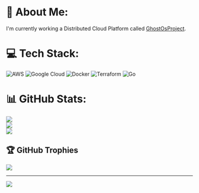 # 💫 About Me:
I'm currently working a Distributed Cloud Platform called <a href='https://github.com/ghostosproject'>GhostOsProject</a>.


# 💻 Tech Stack:
![AWS](https://img.shields.io/badge/AWS-%23FF9900.svg?style=for-the-badge&logo=amazon-aws&logoColor=white) ![Google Cloud](https://img.shields.io/badge/GoogleCloud-%234285F4.svg?style=for-the-badge&logo=google-cloud&logoColor=white) ![Docker](https://img.shields.io/badge/docker-%230db7ed.svg?style=for-the-badge&logo=docker&logoColor=white) ![Terraform](https://img.shields.io/badge/terraform-%235835CC.svg?style=for-the-badge&logo=terraform&logoColor=white) ![Go](https://img.shields.io/badge/go-%2300ADD8.svg?style=for-the-badge&logo=go&logoColor=white)
# 📊 GitHub Stats:
![](https://github-readme-stats.vercel.app/api?username=gmmorgan96&theme=highcontrast&hide_border=false&include_all_commits=true&count_private=true)<br/>
![](https://nirzak-streak-stats.vercel.app/?user=gmmorgan96&theme=highcontrast&hide_border=false)<br/>
![](https://github-readme-stats.vercel.app/api/top-langs/?username=gmmorgan96&theme=highcontrast&hide_border=false&include_all_commits=true&count_private=true&layout=compact)

## 🏆 GitHub Trophies
![](https://github-profile-trophy.vercel.app/?username=gmmorgan96&theme=radical&no-frame=false&no-bg=true&margin-w=4)

---
[![](https://visitcount.itsvg.in/api?id=gmmorgan96&icon=0&color=0)](https://visitcount.itsvg.in)

<!-- Proudly created with GPRM ( https://gprm.itsvg.in ) -->
